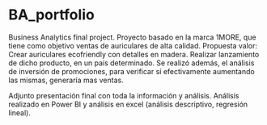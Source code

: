 # BA_portfolio
 Business Analytics final project.
 Proyecto basado en la marca 1MORE, que tiene como objetivo ventas de auriculares de alta calidad.
 Propuesta valor: Crear auriculares ecofriendly con detalles en madera.
                  Realizar lanzamiento de dicho producto, en un país determinado.
                  Se realizó además, el análisis de inversión de promociones, para verificar sí efectivamente aumentando las mismas, generaría mas ventas.




Adjunto presentación final con toda la información y análisis. Análisis realizado en Power BI y análisis en excel (análisis descriptivo, regresión lineal).
                  
